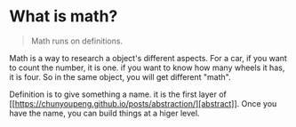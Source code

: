 # What is math?

> Math runs on definitions.

Math is a way to research a object's different aspects. For a car, if you want to count the number, it is one. if you want to know how many wheels it has, it is four. So in the same object, you will get different "math". 

Definition is to give something a name. it is the first layer of [[https://chunyoupeng.github.io/posts/abstraction/][abstract]]. Once you have the name, you can build things at a higer level. 
